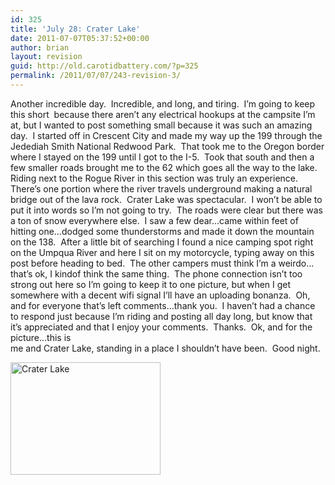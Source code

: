 ```yaml
---
id: 325
title: 'July 28: Crater Lake'
date: 2011-07-07T05:37:52+00:00
author: brian
layout: revision
guid: http://old.carotidbattery.com/?p=325
permalink: /2011/07/07/243-revision-3/
---
```

> 

Another incredible day.&#160; Incredible, and long, and tiring.&#160; I&#8217;m going to keep this short&#160; because there aren&#8217;t any electrical hookups at the campsite I&#8217;m at, but I wanted to post something small because it was such an amazing day.&#160; I started off in Crescent City and made my way up the 199 through the Jedediah Smith National Redwood Park.&#160; That took me to the Oregon border where I stayed on the 199 until I got to the I-5.&#160; Took that south and then a few smaller roads brought me to the 62 which goes all the way to the lake.&#160; Riding next to the Rogue River in this section was truly an experience.&#160; There&#8217;s one portion where the river travels underground making a natural bridge out of the lava rock.&#160; Crater Lake was spectacular.&#160; I won&#8217;t be able to put it into words so I&#8217;m not going to try.&#160; The roads were clear but there was a ton of snow everywhere else.&#160; I saw a few dear&#8230;came within feet of hitting one&#8230;dodged some thunderstorms and made it down the mountain on the 138.&#160; After a little bit of searching I found a nice camping spot right on the Umpqua River and here I sit on my motorcycle, typing away on this post before heading to bed.&#160; The other campers must think I&#8217;m a weirdo&#8230;that&#8217;s ok, I kindof think the same thing.&#160; The phone connection isn&#8217;t too strong out here so I&#8217;m going to keep it to one picture, but when I get somewhere with a decent wifi signal I&#8217;ll have an uploading bonanza.&#160; Oh, and for everyone that&#8217;s left comments&#8230;thank you.&#160; I haven&#8217;t had a chance to respond just because I&#8217;m riding and posting all day long, but know that it&#8217;s appreciated and that I enjoy your comments.&#160; Thanks.&#160; Ok, and for the picture&#8230;this is  
me and Crater Lake, standing in a place I shouldn&#8217;t have been.&#160; Good night.

[<img alt="Crater Lake" src="http://static.flickr.com/48/177494392_9093540102.jpg" width="240" height="180" />](http://www.flickr.com/photos/64293054@N00/177494392/ "Photo Sharing")</p>